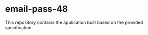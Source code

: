 # email-pass-48

This repository contains the application built based on the provided specification.